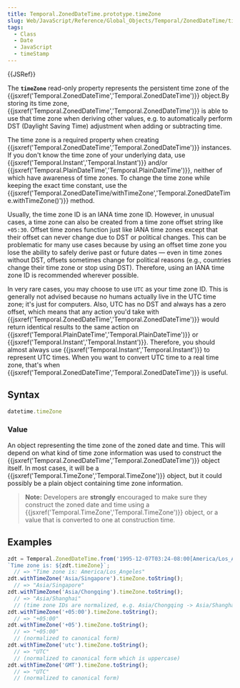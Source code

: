 ```yaml
---
title: Temporal.ZonedDateTime.prototype.timeZone
slug: Web/JavaScript/Reference/Global_Objects/Temporal/ZonedDateTime/timeZone
tags:
  - Class
  - Date
  - JavaScript
  - timeStamp
---
```

{{JSRef}}

The **`timeZone`** read-only property represents the persistent time zone of the
{{jsxref('Temporal.ZonedDateTime','Temporal.ZonedDateTime')}}
object.By storing its time zone,
{{jsxref('Temporal.ZonedDateTime','Temporal.ZonedDateTime')}}
is able to use that time zone when deriving other values, e.g. to automatically
perform DST (Daylight Saving Time) adjustment when adding or subtracting time.

The time zone is a required property when creating
{{jsxref('Temporal.ZonedDateTime','Temporal.ZonedDateTime')}}
instances. If you don't know the time zone of your underlying data, use
{{jsxref('Temporal.Instant','Temporal.Instant')}} and/or
{{jsxref('Temporal.PlainDateTime','Temporal.PlainDateTime')}},
neither of which have awareness of time zones. To change the time zone while
keeping the exact time constant, use the
{{jsxref('Temporal.ZonedDateTime/withTimeZone','Temporal.ZonedDateTime.withTimeZone()')}}
method.

Usually, the time zone ID is an IANA time zone ID. However, in unusual cases, a
time zone can also be created from a time zone offset string like `+05:30`.
Offset time zones function just like IANA time zones except that their offset
can never change due to DST or political changes. This can be problematic for
many use cases because by using an offset time zone you lose the ability to
safely derive past or future dates — even in time zones without DST, offsets
sometimes change for political reasons (e.g., countries change their time zone
or stop using DST). Therefore, using an IANA time zone ID is recommended
wherever possible.

In very rare cases, you may choose to use `UTC` as your time zone ID. This is
generally not advised because no humans actually live in the UTC time zone; it's
just for computers. Also, UTC has no DST and always has a zero offset, which
means that any action you'd take with
{{jsxref('Temporal.ZonedDateTime','Temporal.ZonedDateTime')}}
would return identical results to the same action on
{{jsxref('Temporal.PlainDateTime','Temporal.PlainDateTime')}}
or {{jsxref('Temporal.Instant','Temporal.Instant')}}. Therefore,
you should almost always use
{{jsxref('Temporal.Instant','Temporal.Instant')}} to represent
UTC times. When you want to convert UTC time to a real time zone, that's when
{{jsxref('Temporal.ZonedDateTime','Temporal.ZonedDateTime')}}
is useful.

## Syntax

```js
datetime.timeZone
```

### Value

An object representing the time zone of the zoned date and time. This will
depend on what kind of time zone information was used to construct the
{{jsxref('Temporal.ZonedDateTime','Temporal.ZonedDateTime')}}
object itself. In most cases, it will be a
{{jsxref('Temporal.TimeZone','Temporal.TimeZone')}} object, but
it could possibly be a plain object containing time zone information.

> **Note:** Developers are **strongly** encouraged to make sure they construct
> the zoned date and time using a
> {{jsxref('Temporal.TimeZone','Temporal.TimeZone')}} object,
> or a value that is converted to one at construction time.

## Examples

```js
zdt = Temporal.ZonedDateTime.from('1995-12-07T03:24-08:00[America/Los_Angeles]');
`Time zone is: ${zdt.timeZone}`;
  // => "Time zone is: America/Los_Angeles"
zdt.withTimeZone('Asia/Singapore').timeZone.toString();
  // => "Asia/Singapore"
zdt.withTimeZone('Asia/Chongqing').timeZone.toString();
  // => "Asia/Shanghai"
  // (time zone IDs are normalized, e.g. Asia/Chongqing -> Asia/Shanghai)
zdt.withTimeZone('+05:00').timeZone.toString();
  // => "+05:00"
zdt.withTimeZone('+05').timeZone.toString();
  // => "+05:00"
  // (normalized to canonical form)
zdt.withTimeZone('utc').timeZone.toString();
  // => "UTC"
  // (normalized to canonical form which is uppercase)
zdt.withTimeZone('GMT').timeZone.toString();
  // => "UTC"
  // (normalized to canonical form)
```
